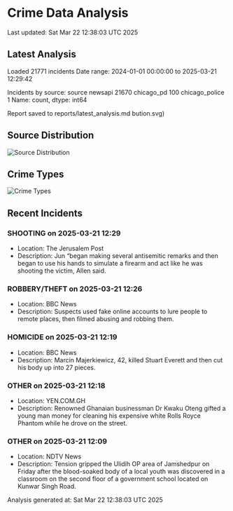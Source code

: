 # Crime Data Analysis
Last updated: Sat Mar 22 12:38:03 UTC 2025

## Latest Analysis

Loaded 21771 incidents
Date range: 2024-01-01 00:00:00 to 2025-03-21 12:29:42

Incidents by source:
source
newsapi           21670
chicago_pd          100
chicago_police        1
Name: count, dtype: int64

Report saved to reports/latest_analysis.md
bution.svg)

## Source Distribution
![Source Distribution](images/source_distribution.svg)

## Crime Types
![Crime Types](images/crime_types.svg)

## Recent Incidents

### SHOOTING on 2025-03-21 12:29
- Location: The Jerusalem Post
- Description: Jun “began making several antisemitic remarks and then began to use his hands to simulate a firearm and act like he was shooting the victim, Allen said.


### ROBBERY/THEFT on 2025-03-21 12:26
- Location: BBC News
- Description: Suspects used fake online accounts to lure people to remote places, then filmed abusing and robbing them.


### HOMICIDE on 2025-03-21 12:19
- Location: BBC News
- Description: Marcin Majerkiewicz, 42, killed Stuart Everett and then cut his body up into 27 pieces.


### OTHER on 2025-03-21 12:18
- Location: YEN.COM.GH
- Description: Renowned Ghanaian businessman Dr Kwaku Oteng gifted a young man money for cleaning his expensive white Rolls Royce Phantom while he drove on the street.


### OTHER on 2025-03-21 12:09
- Location: NDTV News
- Description: Tension gripped the Ulidih OP area of Jamshedpur on Friday after the blood-soaked body of a local youth was discovered in a classroom on the second floor of a government school located on Kunwar Singh Road.

Analysis generated at: Sat Mar 22 12:38:03 UTC 2025
